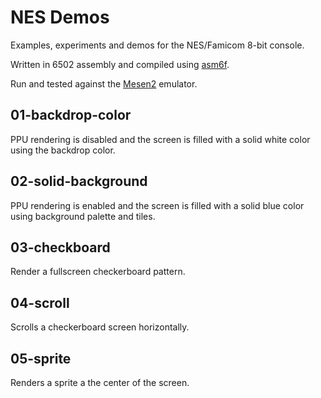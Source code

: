 
# NES Demos

Examples, experiments and demos for the NES/Famicom 8-bit console.

Written in 6502 assembly and compiled using [asm6f](https://github.com/freem/asm6f).

Run and tested against the [Mesen2](https://github.com/SourMesen/Mesen2) emulator.

## 01-backdrop-color

PPU rendering is disabled and the screen is filled with a solid white color using the backdrop color.

## 02-solid-background

PPU rendering is enabled and the screen is filled with a solid blue color using background palette and tiles.

## 03-checkboard

Render a fullscreen checkerboard pattern.

## 04-scroll

Scrolls a checkerboard screen horizontally.

## 05-sprite

Renders a sprite a the center of the screen.
